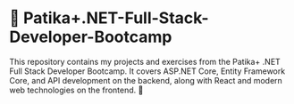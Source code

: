 # 📂 Patika+.NET-Full-Stack-Developer-Bootcamp 

This repository contains my projects and exercises from the Patika+ .NET Full Stack Developer Bootcamp. It covers ASP.NET Core, Entity Framework Core, and API development on the backend, along with React and modern web technologies on the frontend. 🚀

